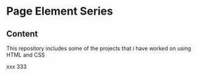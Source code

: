 # Page Element Series
## Content
This repository includes some of the projects that i have worked on using HTML and CSS

xxx
333

